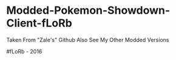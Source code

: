 # Modded-Pokemon-Showdown-Client-fLoRb
Taken From "Zale's" Github Also See My Other Modded Versions


#fLoRb - 2016
